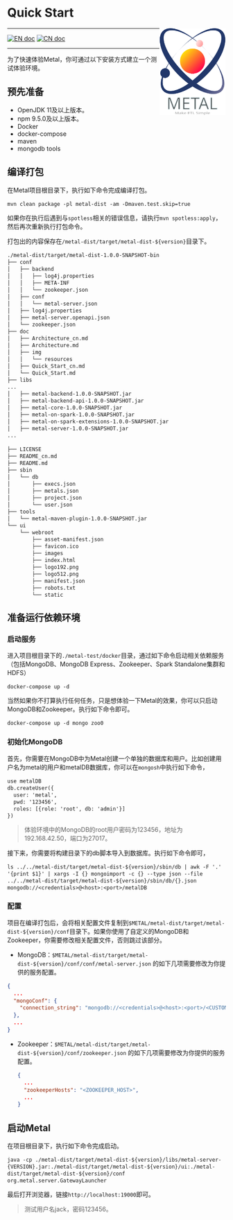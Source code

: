 # Quick Start

<img src="/metal-ui/public/images/metal_logo.svg" alt="metal logo" height="200px" align="right" />

---

[![EN doc](https://img.shields.io/badge/document-English-blue.svg)](/doc/Quick_Start.md) [![CN doc](https://img.shields.io/badge/document-Chinese-yellow.svg)](/doc/Quick_Start_cn.md)

---

为了快速体验Metal，你可通过以下安装方式建立一个测试体验环境。

## 预先准备

- OpenJDK 11及以上版本。
- npm 9.5.0及以上版本。
- Docker
- docker-compose
- maven
- mongodb tools

## 编译打包

在Metal项目根目录下，执行如下命令完成编译打包。

```shell
mvn clean package -pl metal-dist -am -Dmaven.test.skip=true 
```

如果你在执行后遇到与`spotless`相关的错误信息，请执行`mvn spotless:apply`，然后再次重新执行打包命令。

打包出的内容保存在`/metal-dist/target/metal-dist-${version}`目录下。

```shell
./metal-dist/target/metal-dist-1.0.0-SNAPSHOT-bin
├── conf
│   ├── backend
│   │   ├── log4j.properties
│   │   ├── META-INF
│   │   └── zookeeper.json
│   ├── conf
│   │   └── metal-server.json
│   ├── log4j.properties
│   ├── metal-server.openapi.json
│   └── zookeeper.json
├── doc
│   ├── Architecture_cn.md
│   ├── Architecture.md
│   ├── img
│   │   └── resources
│   ├── Quick_Start_cn.md
│   └── Quick_Start.md
├── libs
...
│   ├── metal-backend-1.0.0-SNAPSHOT.jar
│   ├── metal-backend-api-1.0.0-SNAPSHOT.jar
│   ├── metal-core-1.0.0-SNAPSHOT.jar
│   ├── metal-on-spark-1.0.0-SNAPSHOT.jar
│   ├── metal-on-spark-extensions-1.0.0-SNAPSHOT.jar
│   ├── metal-server-1.0.0-SNAPSHOT.jar
...

├── LICENSE
├── README_cn.md
├── README.md
├── sbin
│   └── db
│       ├── execs.json
│       ├── metals.json
│       ├── project.json
│       └── user.json
├── tools
│   └── metal-maven-plugin-1.0.0-SNAPSHOT.jar
└── ui
    └── webroot
        ├── asset-manifest.json
        ├── favicon.ico
        ├── images
        ├── index.html
        ├── logo192.png
        ├── logo512.png
        ├── manifest.json
        ├── robots.txt
        └── static
```

## 准备运行依赖环境

### 启动服务

进入项目根目录下的`./metal-test/docker`目录，通过如下命令启动相关依赖服务（包括MongoDB、MongoDB Express、Zookeeper、Spark Standalone集群和HDFS）

```shell
docker-compose up -d
```

当然如果你不打算执行任何任务，只是想体验一下Metal的效果，你可以只启动MongoDB和Zookeeper。执行如下命令即可。

```shell
docker-compose up -d mongo zoo0
```

### 初始化MongoDB

首先，你需要在MongoDB中为Metal创建一个单独的数据库和用户。比如创建用户名为metal的用户和metalDB数据库，你可以在`mongosh`中执行如下命令，

```shell
use metalDB
db.createUser({
  user: 'metal', 
  pwd: '123456', 
  roles: [{role: 'root', db: 'admin'}]
})
```

> 体验环境中的MongoDB的root用户密码为123456，地址为192.168.42.50，端口为27017。

接下来，你需要将构建目录下的db脚本导入到数据库。执行如下命令即可，

```shell
ls ../../metal-dist/target/metal-dist-${version}/sbin/db | awk -F '.' '{print $1}' | xargs -I {} mongoimport -c {} --type json --file ../../metal-dist/target/metal-dist-${version}/sbin/db/{}.json mongodb://<credentials>@<host>:<port>/metalDB
```

### 配置

项目在编译打包后，会将相关配置文件复制到`$METAL/metal-dist/target/metal-dist-${version}/conf`目录下。如果你使用了自定义的MongoDB和Zookeeper，你需要修改相关配置文件，否则跳过该部分。
- MongoDB：`$METAL/metal-dist/target/metal-dist-${version}/conf/conf/metal-server.json` 的如下几项需要修改为你提供的服务配置。

```json
{
  ...
  "mongoConf": {
    "connection_string": "mongodb://<credentials>@<host>:<port>/<CUSTOM_DB>"
  },
  ...
}
```

- Zookeeper：`$METAL/metal-dist/target/metal-dist-${version}/conf/zookeeper.json` 的如下几项需要修改为你提供的服务配置。

  ```json
  {
    ...
    "zookeeperHosts": "<ZOOKEEPER_HOST>",
    ...
  }
  ```

## 启动Metal

在项目根目录下，执行如下命令完成启动。

```shell
java -cp ./metal-dist/target/metal-dist-${version}/libs/metal-server-{VERSION}.jar:./metal-dist/target/metal-dist-${version}/ui:./metal-dist/target/metal-dist-${version}/conf org.metal.server.GatewayLauncher
```

最后打开浏览器，链接`http://localhost:19000`即可。

> 测试用户名jack，密码123456。

